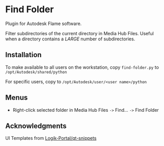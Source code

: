 # Find Folder

Plugin for Autodesk Flame software.

Filter subdirectories of the current directory in Media Hub Files.  Useful when a directory contains a *LARGE* number of subdirectories.

## Installation
To make available to all users on the workstation, copy `find-folder.py` to `/opt/Autodesk/shared/python`

For specific users, copy to `/opt/Autodesk/user/<user name>/python`

## Menus
 - Right-click selected folder in Media Hub Files `->` Find... `->` Find Folder

## Acknowledgments
UI Templates from [Logik-Portal/qt-snippets](https://github.com/logik-portal/qt_snippets)
